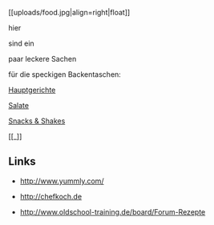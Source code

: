 [[uploads/food.jpg|align=right|float]]

hier

sind ein

paar leckere Sachen

für die speckigen Backentaschen:

[Hauptgerichte](pages/hauptgerichte/)

[Salate](pages/salate/)

[Snacks & Shakes ](pages/snacks_und_shakes/)

[[_]]

## Links

- http://www.yummly.com/

- http://chefkoch.de

- http://www.oldschool-training.de/board/Forum-Rezepte
